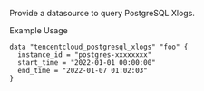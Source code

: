 Provide a datasource to query PostgreSQL Xlogs.

Example Usage

```hcl
data "tencentcloud_postgresql_xlogs" "foo" {
  instance_id = "postgres-xxxxxxxx"
  start_time = "2022-01-01 00:00:00"
  end_time = "2022-01-07 01:02:03"
}
```